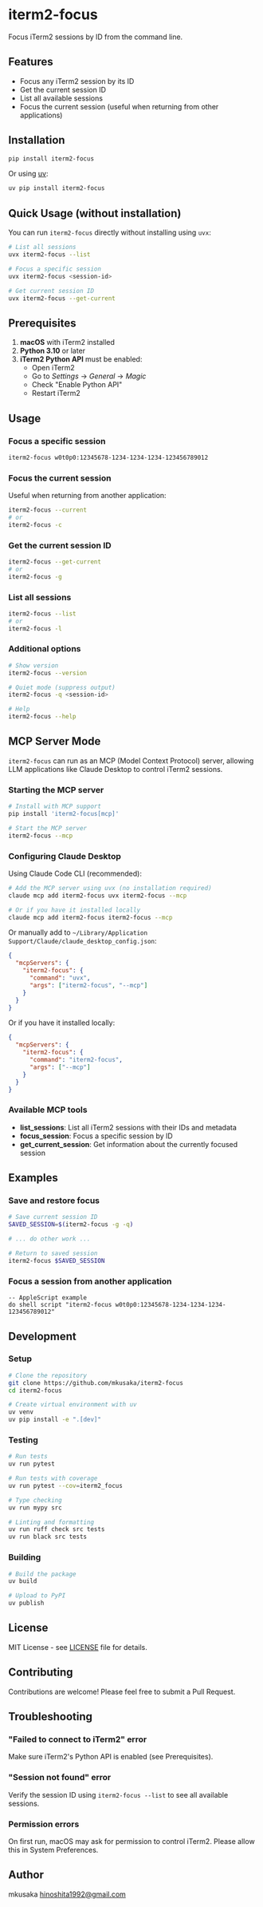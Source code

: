 # iterm2-focus

Focus iTerm2 sessions by ID from the command line.

## Features

- Focus any iTerm2 session by its ID
- Get the current session ID
- List all available sessions
- Focus the current session (useful when returning from other applications)

## Installation

```bash
pip install iterm2-focus
```

Or using [uv](https://github.com/astral-sh/uv):

```bash
uv pip install iterm2-focus
```

## Quick Usage (without installation)

You can run `iterm2-focus` directly without installing using `uvx`:

```bash
# List all sessions
uvx iterm2-focus --list

# Focus a specific session
uvx iterm2-focus <session-id>

# Get current session ID
uvx iterm2-focus --get-current
```

## Prerequisites

1. **macOS** with iTerm2 installed
2. **Python 3.10** or later
3. **iTerm2 Python API** must be enabled:
   - Open iTerm2
   - Go to *Settings* → *General* → *Magic*
   - Check "Enable Python API"
   - Restart iTerm2

## Usage

### Focus a specific session

```bash
iterm2-focus w0t0p0:12345678-1234-1234-1234-123456789012
```

### Focus the current session

Useful when returning from another application:

```bash
iterm2-focus --current
# or
iterm2-focus -c
```

### Get the current session ID

```bash
iterm2-focus --get-current
# or
iterm2-focus -g
```

### List all sessions

```bash
iterm2-focus --list
# or
iterm2-focus -l
```

### Additional options

```bash
# Show version
iterm2-focus --version

# Quiet mode (suppress output)
iterm2-focus -q <session-id>

# Help
iterm2-focus --help
```

## MCP Server Mode

`iterm2-focus` can run as an MCP (Model Context Protocol) server, allowing LLM applications like Claude Desktop to control iTerm2 sessions.

### Starting the MCP server

```bash
# Install with MCP support
pip install 'iterm2-focus[mcp]'

# Start the MCP server
iterm2-focus --mcp
```

### Configuring Claude Desktop

Using Claude Code CLI (recommended):

```bash
# Add the MCP server using uvx (no installation required)
claude mcp add iterm2-focus uvx iterm2-focus --mcp

# Or if you have it installed locally
claude mcp add iterm2-focus iterm2-focus --mcp
```

Or manually add to `~/Library/Application Support/Claude/claude_desktop_config.json`:

```json
{
  "mcpServers": {
    "iterm2-focus": {
      "command": "uvx",
      "args": ["iterm2-focus", "--mcp"]
    }
  }
}
```

Or if you have it installed locally:

```json
{
  "mcpServers": {
    "iterm2-focus": {
      "command": "iterm2-focus",
      "args": ["--mcp"]
    }
  }
}
```

### Available MCP tools

- **list_sessions**: List all iTerm2 sessions with their IDs and metadata
- **focus_session**: Focus a specific session by ID
- **get_current_session**: Get information about the currently focused session

## Examples

### Save and restore focus

```bash
# Save current session ID
SAVED_SESSION=$(iterm2-focus -g -q)

# ... do other work ...

# Return to saved session
iterm2-focus $SAVED_SESSION
```

### Focus a session from another application

```applescript
-- AppleScript example
do shell script "iterm2-focus w0t0p0:12345678-1234-1234-1234-123456789012"
```

## Development

### Setup

```bash
# Clone the repository
git clone https://github.com/mkusaka/iterm2-focus
cd iterm2-focus

# Create virtual environment with uv
uv venv
uv pip install -e ".[dev]"
```

### Testing

```bash
# Run tests
uv run pytest

# Run tests with coverage
uv run pytest --cov=iterm2_focus

# Type checking
uv run mypy src

# Linting and formatting
uv run ruff check src tests
uv run black src tests
```

### Building

```bash
# Build the package
uv build

# Upload to PyPI
uv publish
```

## License

MIT License - see [LICENSE](LICENSE) file for details.

## Contributing

Contributions are welcome! Please feel free to submit a Pull Request.

## Troubleshooting

### "Failed to connect to iTerm2" error

Make sure iTerm2's Python API is enabled (see Prerequisites).

### "Session not found" error

Verify the session ID using `iterm2-focus --list` to see all available sessions.

### Permission errors

On first run, macOS may ask for permission to control iTerm2. Please allow this in System Preferences.

## Author

mkusaka <hinoshita1992@gmail.com>
